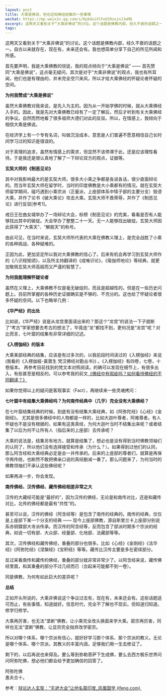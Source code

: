 ```yaml
---
layout: post
title: 大乘是佛说，但也应知佛经结集的一些事情
wechat: https://mp.weixin.qq.com/s/KpkduiXlFeO39zojnJJwMQ 
excerpt: 这两天又看到关于“大乘非佛说”的讨论。这个话题是佛教内部，经久不衰的话题之一。自古以来就存在，现在有，未来还会有。我也想简单分享下自己的所见所闻和所感。
tags: 
--- 
```


这两天又看到关于“大乘非佛说”的讨论。这个话题是佛教内部，经久不衰的话题之一。自古以来就存在，现在有，未来还会有。我也想简单分享下自己的所见所闻和所感。

首先要声明，我是大乘佛教的信徒，我的观点倾向于“大乘是佛说” —— 首先赞同“大乘是佛说”，这点毫无疑问，其次是对于“大乘非佛说”的观点，我也有所耳闻，他们也是有理由的，并未完全空穴来风，所以才给大乘佛经的怀疑论者怀疑的空间。

**为何我赞成“大乘是佛说”**

虽然大乘佛教对我来说，是先入为主的。因为从一开始学佛的时候，就从大乘佛经入手的。因此，我是先对大乘佛教已经有了一定了解后，然后才听到有关大乘佛经的争议。自然而然地看了很多祖师大德们对此的反驳。所以，在情感上，我倾向于相信大乘是佛说。

在经济学上有一个专有名词，叫做沉没成本，意思是人们普遍不愿意相信自己长时间学习过的知识是错误的。

对于真理的追求，虽然有情感上的需求，但显然不该停滞于此，还是应该理性看待。于是我还是很认真地了解了一下辩论双方的观点，证据等。

**玄奘大师的《制恶见论》**

其中对我影响最大的是玄奘大师。很多大小乘之争都是各说各话，很少直面辩论的。而当年玄奘大师在留学时，当时的印度佛教是大小乘都有的情况。就在玄奘大师留学期间，碰巧遇到小乘宗派（正量派，上座部体系中犊子部的主要分支）毁谤大乘，并作了论书《破大乘论》攻击大乘。玄奘大师不畏荣辱，并作了《制恶见论》进行反驳\[参考1\]。

戒日王在曲女城举办了一场辩论大会，标榜《制恶见论》的完美，看看是否有人能够找出其中的破绽。大会举办了整整二十一天。无一人能够找出破绽。玄奘大师因此获得了“大乘天”、“解脱天”的称号。

由此可见，在当时来说，玄奘大师所代表的大乘在佛教义理上，是完全战胜了小乘的各种挑战、各种疑难的。

正因为此，更加坚定所以我对大乘佛教的信心了。后来有机会再学习到玄奘大师作的《八识规矩颂》，以及所主持翻译的《成唯识论》，《瑜伽师地论》等经典，就更加敬佩玄奘大师高超而又严谨的智慧了。

**为何我能理解怀疑论者**  

虽然在义理上，大乘佛教不仅是毫无破绽的，而且是超越性的。但是在一些历史问题上。目前所掌握的各种历史证据确实是不够的、不充分的。这也给了怀疑论者很多怀疑的空间。以下也略举几例：

**《华严经》的出处**

比如说，《华严经》说是从龙宫里面请出来的？那这个“龙宫”的说法一下子就断了“考古”学家想要去考古的想法了，毕竟连“龙”都找不到，更何况是“龙宫”呢？对比而言，七叶窟的结集有非常详细的记述。

**《入楞伽经》的版本**

大乘某部经典的结集，应该是有过多次的，以我前段时间读过的《入楞伽经》来说(我看的《入楞伽經-黃寶生 梵汉佛经对勘丛书》) 。《入楞伽经》有四卷，七卷，十卷版本。 再参考目前找到的梵文本对照阅读。的确可以发现在细节上，有很多出入，有些甚至是相反的。可以参考我的前文[《佛经中有瑕疵吗？如何看待佛经的不同翻译？》](http://mp.weixin.qq.com/s?__biz=MzkzMDMzNzg3Mw==&mid=2247484377&idx=1&sn=aba02eac2c882eb0dc9c8e4bae27e220&chksm=c27a86e7f50d0ff1ac0985306562df5fbe843e94fd7a9a8d35cddd088a044e6739f029320073&scene=21#wechat_redirect)

如果你觉得以上的疑问是客观事实（Fact），再继续来一些灵魂拷问：  

**七叶窟中有结集大乘佛经吗？为何南传经典中（几乎）完全没有大乘佛经？**

在七叶窟结集经典的时候，到底有没有结集大乘经典，如《阿弥陀经》《心经》《金刚经》。 尤其是很多佛经中的人物都是一样的，比如大迦叶尊者，阿难尊者。有人怀疑也不是没有根据的，如果有这类真经，为何大迦叶当时不结集出来呢？或者结集了以后为何不让所有人（指后来的上座部）去传承呢？

大乘的说法是，结集另有地方。就算是结集了，想必也是没有得到当时佛教领袖们的认同了，所以他们没有选择接受和传承（为什么？）。如果得到过他们的认同，那么阿含经和大乘经典必定是会一并传承的。后来的上座部的尊者们，就算是再保守再传统，也断然不敢把佛亲口说的真经删减一番了。那么问题来了，为何当时的佛教领袖们不承认这些佛经呢？

如果再进一步，你会发现。

**南传佛经、汉传佛经、藏传佛经相差非常之大**

汉传的大藏经可能是“最好的”，因为汉传的佛经，无论是和南传对比，还是和藏传对比，北传的佛经都是最有“共性”的。

甚至可以说，汉传的佛经（阿含经等）是包含了南传的经典的。南传的经典，仅仅是上座部下某一个分支的经典 —— 现今上座部佛教，源自斯里兰卡上座部分别说系赤铜鍱部大寺派传承。而汉传的阿含经等，反而包含了部派时期多个宗派的经典，如说一切有部、大众部、经量部、化地部、法藏部等等。

其次，汉传佛经和藏传佛经，重叠的部分也很多。比如《心经》《金刚经》《法华经》《阿弥陀经》《涅槃经》《宝积经》等等。藏传比汉传主要是多在密续部分。

反过来看南传和藏传的佛经，重叠的部分就非常非常少了。以阿含经来说，藏传佛经里面，和其重叠的部分不过几经而已（合起来可能都不到一卷）。

同是佛教，为何有如此巨大的差异呢？

**总结**  

正如开头所说的，大乘非佛说这个争议过去有，现在有，未来还会有。这些话题适可而止，有些事情，知道就好。信息时代，完全不了解也不现实。但知道归知道。修学归修学。

大乘再厉害，也无法“垄断”佛教，让小乘完全改头换面来学大乘。密宗再厉害，同样也无法“垄断”佛教，让显宗完全抛弃改学密宗。

所以对哪个体系，哪个宗派有信心，就好好学习那个体系、那个宗派的教义。无论是哪个体系、哪个宗派，其教义的丰富内涵，足够我们用一生去修证了。

剩下的，以后再说也来得及。要么等到弥勒菩萨下生成佛，要么去西方极乐世界问问阿弥陀佛，想必他们都会给予更加确信的回答了。

阿弥陀佛  
愚夫合十。

参考：[辩论达人玄奘：“无遮大会”让他名震印度\_凤凰国学 (ifeng.com) ](https://guoxue.ifeng.com/a/20170821/51700914_0.shtml)

